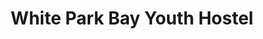 ---
title: "White Park Bay Youth Hostel"
address: "157, Whitepark Rd, Ballintoy, Ballycastle, Co. Antrim BT54 6NH"
tel: "028 2073 1745"
county: "Antrim"
category: "Hostels"
type: "Content"
lat: "55.228608"
lng: "-6.395228"
---